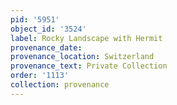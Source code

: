 ```yaml
---
pid: '5951'
object_id: '3524'
label: Rocky Landscape with Hermit
provenance_date:
provenance_location: Switzerland
provenance_text: Private Collection
order: '1113'
collection: provenance
---
```

